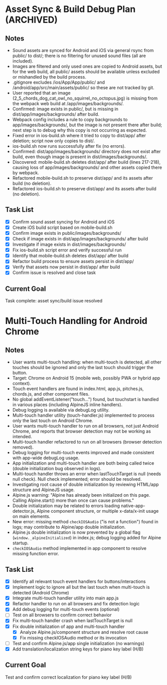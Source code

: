 # Asset Sync & Build Debug Plan (ARCHIVED)

## Notes
- Sound assets are synced for Android and iOS via general rsync from public/ to dist/; there is no filtering for unused sound files (all are included).
- Images are filtered and only used ones are copied to Android assets, but for the web build, all public/ assets should be available unless excluded or mishandled by the build process.
- .gitignore excludes /ios/App/App/public/ and /android/app/src/main/assets/public/ so these are not tracked by git.
- User reported that an image (2_5_chords_dog_cat_owl_no_squirrel_no_octopus.jpg) is missing from the webpack web build at /app/images/backgrounds/.
- Confirmed: image exists in public/, but is missing in dist/app/images/backgrounds/ after build.
- Webpack config includes a rule to copy backgrounds to app/images/backgrounds/, but the image is not present there after build; next step is to debug why this copy is not occurring as expected.
- Fixed error in ios-build.sh where it tried to copy to dist/app/ after deletion; script now only copies to dist/.
- ios-build.sh now runs successfully after fix (no errors).
- Confirmed: dist/app/images/backgrounds/ directory does not exist after build, even though image is present in dist/images/backgrounds/.
- Discovered: mobile-build.sh deletes dist/app/ after build (lines 217-218), causing loss of app/images/backgrounds/ and other assets copied there by webpack.
- Refactored mobile-build.sh to preserve dist/app/ and its assets after build (no deletion).
- Refactored ios-build.sh to preserve dist/app/ and its assets after build (no deletion).

## Task List
- [x] Confirm sound asset syncing for Android and iOS
- [x] Create iOS build script based on mobile-build.sh
- [x] Confirm image exists in public/images/backgrounds/
- [x] Check if image exists in dist/app/images/backgrounds/ after build
- [x] Investigate if image exists in dist/images/backgrounds/
- [x] Fix ios-build.sh script error and verify successful run
- [x] Identify that mobile-build.sh deletes dist/app/ after build
- [x] Refactor build process to ensure assets persist in dist/app/
- [x] Verify that assets now persist in dist/app/ after build
- [x] Confirm issue is resolved and close task

## Current Goal
Task complete: asset sync/build issue resolved

# Multi-Touch Handling for Android Chrome

## Notes
- User wants multi-touch handling: when multi-touch is detected, all other touches should be ignored and only the last touch should trigger the button.
- Target: Chrome on Android 15 (mobile web, possibly PWA or hybrid app context).
- Touch event handlers are found in index.html, app.js, pitches.js, chords.js, and other component files.
- No global addEventListener("touch...") found, but touchstart is handled in various places (including AlpineJS inline handlers).
- Debug logging is available via debugLog utility.
- Multi-touch handler utility (touch-handler.js) implemented to process only the last touch on Android Chrome.
- User wants multi-touch handler to run on all browsers, not just Android Chrome, and reports that browser detection may not be working as intended.
- Multi-touch handler refactored to run on all browsers (browser detection removed).
- Debug logging for multi-touch events improved and made consistent with app-wide debugLog usage.
- App initialization and multi-touch handler are both being called twice (double initialization bug observed in logs).
- Multi-touch handler throws an error when lastTouchTarget is null (needs null check). Null check implemented; error should be resolved.
- Investigating root cause of double initialization by reviewing HTML/app structure and AlpineJS usage.
- Alpine.js warning: "Alpine has already been initialized on this page. Calling Alpine.start() more than once can cause problems."
- Double initialization may be related to errors loading native-app-detector.js, Alpine component structure, or multiple x-data/x-init usage on main elements.
- New error: missing method `checkIOSAudio` ("is not a function") found in logs; may contribute to Alpine/app double initialization.
- Alpine.js double initialization is now prevented by a global flag (`window._alpineInitialized`) in index.js; debug logging added for Alpine startup.
- `checkIOSAudio` method implemented in app component to resolve missing function error.

## Task List
- [x] Identify all relevant touch event handlers for buttons/interactions
- [x] Implement logic to ignore all but the last touch when multi-touch is detected (Android Chrome)
- [x] Integrate multi-touch handler utility into main app.js
- [x] Refactor handler to run on all browsers and fix detection logic
- [x] Add debug logging for multi-touch events (optional)
- [ ] Test on all browsers to confirm correct behavior
- [x] Fix multi-touch handler crash when lastTouchTarget is null
- [x] Fix double initialization of app and multi-touch handler
  - [x] Analyze Alpine.js/component structure and resolve root cause
  - [x] Fix missing checkIOSAudio method or its invocation
- [ ] Test and confirm Alpine.js/app single initialization (no warnings)
- [x] Add translation/localization string keys for piano key label (H/B)

## Current Goal
Test and confirm correct localization for piano key label (H/B)